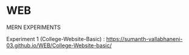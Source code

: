 # WEB
MERN EXPERIMENTS

Experiment 1 (College-Website-Basic) : https://sumanth-vallabhaneni-03.github.io/WEB/College-Website-basic/
